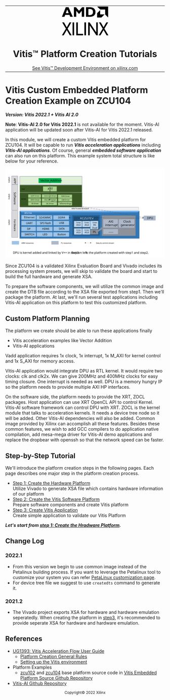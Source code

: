 <!--
# Copyright 2020 Xilinx Inc.
#
# Licensed under the Apache License, Version 2.0 (the "License");
# you may not use this file except in compliance with the License.
# You may obtain a copy of the License at
#
#     http://www.apache.org/licenses/LICENSE-2.0
#
# Unless required by applicable law or agreed to in writing, software
# distributed under the License is distributed on an "AS IS" BASIS,
# WITHOUT WARRANTIES OR CONDITIONS OF ANY KIND, either express or implied.
# See the License for the specific language governing permissions and
# limitations under the License.
-->

<table class="sphinxhide" width="100%">
 <tr width="100%">
    <td align="center"><img src="https://raw.githubusercontent.com/Xilinx/Image-Collateral/main/xilinx-logo.png" width="30%"/><h1>Vitis™ Platform Creation Tutorials</h1>
    <a href="https://www.xilinx.com/products/design-tools/vitis.html">See Vitis™ Development Environment on xilinx.com</br></a>
    </td>
 </tr>
</table>

# Vitis Custom Embedded Platform Creation Example on ZCU104

***Version: Vitis 2022.1 + Vitis AI 2.0***

**Note**: **Vitis-AI 2.0 for Vitis 2022.1** is not available for the moment. Vitis-AI application will be updated soon after Vitis-AI for Vitis 2022.1 released.

In this module, we will create a custom Vitis embedded platform for ZCU104. It will be capable to run ***Vitis acceleration applications*** including ***Vitis-AI applications***. Of course, general ***embedded software application*** can also run on this platform. This example system total structure is like below for your reference.
 
  ![missing image](./images/structure.svg)

Since ZCU104 is a validated Xilinx Evaluation Board and Vivado includes its processing system presets, we will skip to validate the board and start to build the full hardware and generate XSA.

To prepare the software components, we will utilize the common image and create the DTB file according to the XSA file exported from step1. Then we'll package the platform. At last, we'll run several test applications including Vitis-AI application on this platform to test this customized platform.

## Custom Platform Planning

The platform we create should be able to run these applications finally

- Vitis acceleration examples like Vector Addition
- Vitis-AI applications

Vadd application requires 1x clock, 1x interrupt, 1x M_AXI for kernel control and 1x S_AXI for memory access.

Vitis-AI application would integrate DPU as RTL kernel. It would require two clocks: clk and clk2x. We can give 200MHz and 400MHz clocks for easy timing closure. One interrupt is needed as well. DPU is a memory hungry IP so the platform needs to provide multiple AXI HP interfaces.

On the software side, the platform needs to provide the XRT, ZOCL packages. Host application can use XRT OpenCL API to control Kernel. Vitis-AI software framework can control DPU with XRT. ZOCL is the kernel module that talks to acceleration kernels. It needs a device tree node so it will be added. Other Vitis-AI dependencies will also be added. Common image provided by Xilinx can accomplish all these features. Besides these common features, we wish to add GCC compilers to do application native compilation, add mesa-mega driver for Vitis-AI demo applications and replace the dropbear with openssh so that the network speed can be faster.


## Step-by-Step Tutorial

We'll introduce the platform creation steps in the following pages. Each page describes one major step in the platform creation process.

- [Step 1: Create the Hardware Platform](./step1.md)</br>
            Utilize Vivado to generate XSA file  which contains hardware information of our platform
- [Step 2: Create the Vitis Software Platform](./step2.md)</br>
            Prepare software components and create Vitis platform
- [Step 3: Create Vitis Application](./step3.md)</br>
            Create simple application to validate our Vitis Platform

***Let's start from [step 1: Create the Hradware Platform](./step1.md).***


## Change Log
### 2022.1
- From this version we begin to use common image instead of the Petalinux building process. If you want to leverage the Petalinux tool to customize your system you can refer [PetaLinux customization page](../../Feature_Tutorials/02_platform_creation_petalinux_component/README.md).
- For device tree file we suggest to use `createdts` command to generate it.
### 2021.2
- The Vivado project exports XSA for hardware and hardware emulation seperatedly. When creating the platform in [step3](./step3.md), it's recommended to provide seperate XSA for hardware and hardware emulation.

## References

- [UG1393: Vitis Acceleration Flow User Guide](https://docs.xilinx.com/r/en-US/ug1393-vitis-application-acceleration)
  - [Platform Creation General Rules](https://docs.xilinx.com/r/en-US/ug1393-vitis-application-acceleration/Creating-Embedded-Platforms-in-Vitis)
  - [Setting up the Vitis environment](https://docs.xilinx.com/r/en-US/ug1393-vitis-application-acceleration/Setting-Up-the-Environment-to-Run-the-Vitis-Software-Platform)
- Platform Examples
  - [zcu102](https://github.com/Xilinx/Vitis_Embedded_Platform_Source/tree/2022.1/Xilinx_Official_Platforms/xilinx_zcu102_base) and [zcu104](https://github.com/Xilinx/Vitis_Embedded_Platform_Source/tree/2022.1/Xilinx_Official_Platforms/xilinx_zcu104_base) base platform source code in [Vitis Embedded Platform Source Github Repository](https://github.com/Xilinx/Vitis_Embedded_Platform_Source)
- [Vitis-AI Github Repository](https://github.com/Xilinx/Vitis-AI)

<p align="center"><sup>Copyright&copy; 2022 Xilinx</sup></p>

